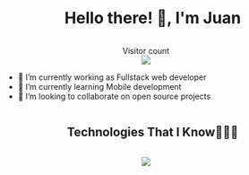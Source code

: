 <div id="user-content-toc">
  <ul align="center">
    <summary><h1 style="display: inline-block">Hello there! 👋, I'm Juan</h1></summary>
  </ul>
</div>

<p align="center"> 
  <div align="center">Visitor count</div>
  <div align="center">
    <img src="https://profile-counter.glitch.me/EscamillaJuan/count.svg"/>
  </div> 
</p>


- 🔭 I’m currently working as Fullstack web developer
- 🌱 I’m currently learning Mobile development
- 👯 I’m looking to collaborate on open source projects

<div id="user-content-toc">
  <ul align="center">
    <summary><h2 style="display: inline-block">Technologies That I Know👨🏻‍💻</h2></summary>
  </ul>
</div>
<!--tech stack icons-->
<p align="center">
  <a href="https://skillicons.dev">
    <img src="https://skillicons.dev/icons?i=git,c,cpp,css,discord,express,figma,github,html,java,js,linux,md,mongodb,sqlite,nodejs,postman,py,react,ts,vscode&perline=14" />
  </a>
</p>
